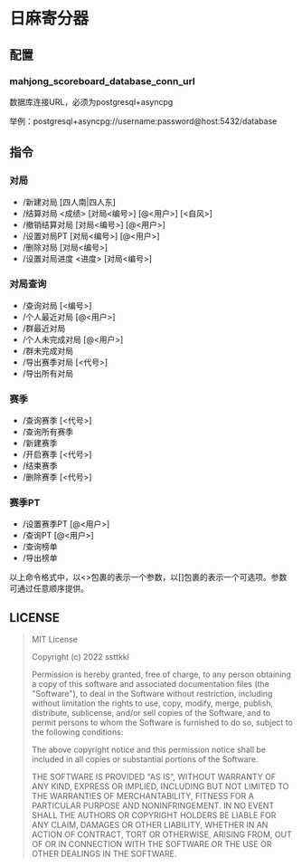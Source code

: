 日麻寄分器
============

## 配置

### mahjong_scoreboard_database_conn_url

数据库连接URL，必须为postgresql+asyncpg

举例：postgresql+asyncpg://username:password@host:5432/database

## 指令

### 对局

- /新建对局 [四人南|四人东]
- /结算对局 <成绩> [对局<编号>] [@<用户>] [<自风>]
- /撤销结算对局 [对局<编号>] [@<用户>]
- /设置对局PT <PT> [对局<编号>] [@<用户>]
- /删除对局 [对局<编号>]
- /设置对局进度 <进度> [对局<编号>]

### 对局查询

- /查询对局 [<编号>]
- /个人最近对局 [@<用户>]
- /群最近对局
- /个人未完成对局 [@<用户>]
- /群未完成对局
- /导出赛季对局 [<代号>]
- /导出所有对局

### 赛季

- /查询赛季 [<代号>]
- /查询所有赛季
- /新建赛季
- /开启赛季 [<代号>]
- /结束赛季
- /删除赛季 [<代号>]

### 赛季PT

- /设置赛季PT <PT> [@<用户>]
- /查询PT [@<用户>]
- /查询榜单
- /导出榜单

以上命令格式中，以<>包裹的表示一个参数，以[]包裹的表示一个可选项。参数可通过任意顺序提供。

## LICENSE

> MIT License
> 
> Copyright (c) 2022 ssttkkl
> 
> Permission is hereby granted, free of charge, to any person obtaining a copy
> of this software and associated documentation files (the "Software"), to deal
> in the Software without restriction, including without limitation the rights
> to use, copy, modify, merge, publish, distribute, sublicense, and/or sell
> copies of the Software, and to permit persons to whom the Software is
> furnished to do so, subject to the following conditions:
> 
> The above copyright notice and this permission notice shall be included in all
> copies or substantial portions of the Software.
> 
> THE SOFTWARE IS PROVIDED "AS IS", WITHOUT WARRANTY OF ANY KIND, EXPRESS OR
> IMPLIED, INCLUDING BUT NOT LIMITED TO THE WARRANTIES OF MERCHANTABILITY,
> FITNESS FOR A PARTICULAR PURPOSE AND NONINFRINGEMENT. IN NO EVENT SHALL THE
> AUTHORS OR COPYRIGHT HOLDERS BE LIABLE FOR ANY CLAIM, DAMAGES OR OTHER
> LIABILITY, WHETHER IN AN ACTION OF CONTRACT, TORT OR OTHERWISE, ARISING FROM,
> OUT OF OR IN CONNECTION WITH THE SOFTWARE OR THE USE OR OTHER DEALINGS IN THE
> SOFTWARE.
> 